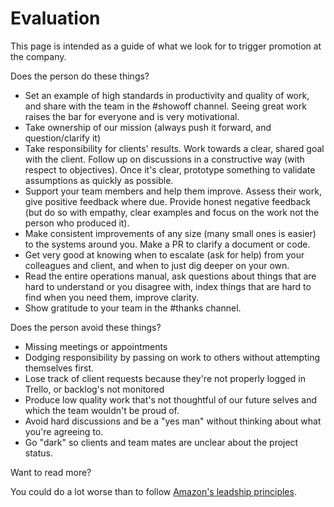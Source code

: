 
# Evaluation

This page is intended as a guide of what we look for to trigger promotion at the company.

Does the person do these things?   
   * Set an example of high standards in productivity and quality of work, and share with the team in the #showoff channel. Seeing great work raises the bar for everyone and is very motivational.
   * Take ownership of our mission (always push it forward, and question/clarify it)
   * Take responsibility for clients' results. Work towards a clear, shared goal with the client. Follow up on discussions in a constructive way (with respect to objectives). Once it's clear, prototype something to validate assumptions as quickly as possible.
   * Support your team members and help them improve. Assess their work, give positive feedback where due. Provide honest negative feedback (but do so with empathy, clear examples and focus on the work not the person who produced it).
   * Make consistent improvements of any size (many small ones is easier) to the systems around you. Make a PR to clarify a document or code.
   * Get very good at knowing when to escalate (ask for help) from your colleagues and client, and when to just dig deeper on your own.
   * Read the entire operations manual, ask questions about things that are hard to understand or you disagree with, index things that are hard to find when you need them, improve clarity.
   * Show gratitude to your team in the #thanks channel.

Does the person avoid these things?
   * Missing meetings or appointments
   * Dodging responsibility by passing on work to others without attempting themselves first.
   * Lose track of client requests because they're not properly logged in Trello, or backlog's not monitored
   * Produce low quality work that's not thoughtful of our future selves and which the team wouldn't be proud of.
   * Avoid hard discussions and be a "yes man" without thinking about what you're agreeing to.
   * Go "dark" so clients and team mates are unclear about the project status.

Want to read more?

You could do a lot worse than to follow [Amazon's leadship principles](https://www.amazon.jobs/principles).
